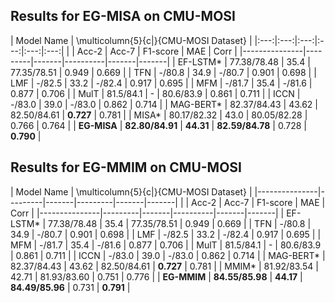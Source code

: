 ## Results for EG-MISA on CMU-MOSI

| Model Name    | \multicolumn{5}{c|}{CMU-MOSI Dataset}                  |
|:---:|:---:|:---:|:---:|:---:|:---:|
|               | Acc-2   | Acc-7 | F1-score | MAE   | Corr |
|---------------|---------|-------|----------|-------|-------|
| EF-LSTM*      | 77.38/78.48 | 35.4 | 77.35/78.51 | 0.949 | 0.669 |
| TFN           | -/80.8  | 34.9 | -/80.7  | 0.901 | 0.698 |
| LMF           | -/82.5  | 33.2 | -/82.4  | 0.917 | 0.695 |
| MFM           | -/81.7  | 35.4 | -/81.6  | 0.877 | 0.706 |
| MulT          | 81.5/84.1 | -   | 80.6/83.9 | 0.861 | 0.711 |
| ICCN          | -/83.0  | 39.0 | -/83.0  | 0.862 | 0.714 |
| MAG-BERT*     | 82.37/84.43 | 43.62 | 82.50/84.61 | **0.727** | 0.781 |
| MISA*         | 80.17/82.32 | 43.0 | 80.05/82.28 | 0.766 | 0.764 |
| **EG-MISA**   | **82.80/84.91** | **44.31** | **82.59/84.78** | 0.728 | **0.790** |

## Results for EG-MMIM on CMU-MOSI

| Model Name    | \multicolumn{5}{c|}{CMU-MOSI Dataset}                  |
|---------------|---------|-------|---------|-------|-------|
|               | Acc-2   | Acc-7 | F1-score | MAE   | Corr |
|---------------|---------|-------|----------|-------|-------|
| EF-LSTM*      | 77.38/78.48 | 35.4 | 77.35/78.51 | 0.949 | 0.669 |
| TFN           | -/80.8  | 34.9 | -/80.7  | 0.901 | 0.698 |
| LMF           | -/82.5  | 33.2 | -/82.4  | 0.917 | 0.695 |
| MFM           | -/81.7  | 35.4 | -/81.6  | 0.877 | 0.706 |
| MulT          | 81.5/84.1 | -   | 80.6/83.9 | 0.861 | 0.711 |
| ICCN          | -/83.0  | 39.0 | -/83.0  | 0.862 | 0.714 |
| MAG-BERT*     | 82.37/84.43 | 43.62 | 82.50/84.61 | **0.727** | 0.781 |
| MMIM*         | 81.92/83.54 | 42.71 | 81.93/83.60 | 0.751 | 0.776 |
| **EG-MMIM**   | **84.55/85.98** | **44.17** | **84.49/85.96** | 0.731 | **0.791** |

